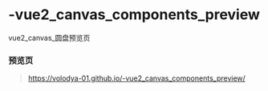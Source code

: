 # -vue2_canvas_components_preview
 vue2_canvas_圆盘预览页
 ### 预览页
 > https://volodya-01.github.io/-vue2_canvas_components_preview/
